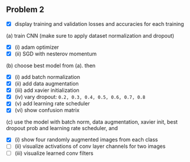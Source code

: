 ## Problem 2

- [x] display training and validation losses and accuracies for each training

(a) train CNN (make sure to apply dataset normalization and dropout)
- [x] (i) adam optimizer
- [x] (ii) SGD with nesterov momentum

(b) choose best model from (a).
then
- [x] (i) add batch normalization
- [x] (ii) add data augmentation
- [x] (iii) add xavier initialization
- [x] (iv) vary dropout: ```0.2, 0.3, 0.4, 0.5, 0.6, 0.7, 0.8```
- [x] (v) add learning rate scheduler
- [x] (vi) show confusion matrix

(c) use the model with batch norm, data augmentation, xavier init, best dropout prob and learning rate scheduler, and

- [x] (i) show four randomly augmented images from each class
- [ ] (ii) visualize activations of conv layer channels for two images
- [ ] (iii) visualize learned conv filters
